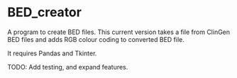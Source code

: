 # BED_creator
A program to create BED files. 
This current version takes a file from ClinGen BED files and adds RGB colour coding to converted BED file.

It requires Pandas and Tkinter.

TODO: Add testing, and expand features.

